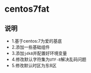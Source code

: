 # centos7fat
## 说明
* 1.基于centos:7为爱的基底
* 2.添加一些基础组件
* 3.添加`jdk8`并配置好环境变量
* 4.修改默认字符集为`UTF-8`解决乱码问题
* 5.修改默认时区为东8区

